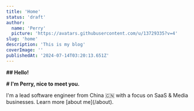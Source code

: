 ```yaml
---
title: 'Home'
status: 'draft'
author:
  name: 'Perry'
  picture: 'https://avatars.githubusercontent.com/u/13729335?v=4'
slug: 'home'
description: 'This is my blog'
coverImage: ''
publishedAt: '2024-07-14T03:20:13.651Z'
---
```


**## Hello!**

**# I'm Perry, nice to meet you.**

I'm a lead software engineer from China 🇨🇳 with a focus on SaaS & Media businesses. Learn more \[about me\](/about).